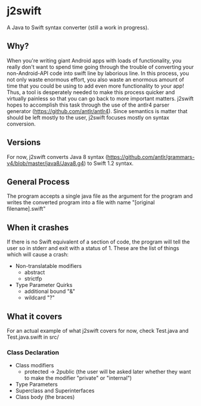 # j2swift

A Java to Swift syntax converter (still a work in progress).

## Why?

When you're writing giant Android apps with loads of functionality, you really don't want to spend time going through the trouble of converting your non-Android-API code into swift line by laborious line. In this process, you not only waste enormous effort, you also waste an enormous amount of time that you could be using to add even more functionality to your app! Thus, a tool is desperately needed to make this process quicker and virtually painless so that you can go back to more important matters. j2swift hopes to accomplish this task through the use of the antlr4 parser generator (https://github.com/antlr/antlr4). Since semantics is matter that should be left mostly to the user, j2swift focuses mostly on syntax conversion.

## Versions

For now, j2swift converts Java 8 syntax (https://github.com/antlr/grammars-v4/blob/master/java8/Java8.g4) to Swift 1.2 syntax.

## General Process
The program accepts a single java file as the argument for the program and writes the converted program into a file with name "[original filename].swift"

## When it crashes
If there is no Swift equivalent of a section of code, the program will tell the user so in stderr and exit with a status of 1. These are the list of things which will cause a crash:
* Non-translatable modifiers
	* abstract
	* strictfp
* Type Parameter Quirks
	* additional bound "&"
	* wildcard "?"

## What it covers
For an actual example of what j2swift covers for now, check Test.java and Test.java.swift in src/

### Class Declaration
* Class modifiers
	* protected	->	2public (the user will be asked later whether they want to make the modifier "private" or "internal")
* Type Parameters
* Superclass and Superinterfaces
* Class body (the braces)
